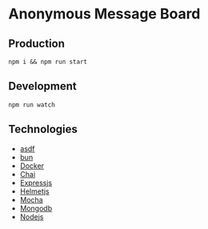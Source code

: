 # Anonymous Message Board

## Production

`npm i && npm run start`

## Development

`npm run watch`

## Technologies

- [asdf](https://github.com/asdf-vm/asdf)
- [bun](https://github.com/oven-sh/bun)
- [Docker](https://www.docker.com/)
- [Chai](https://www.chaijs.com/)
- [Expressjs](https://expressjs.com/)
- [Helmetjs](https://helmetjs.github.io/)
- [Mocha](https://mochajs.org/)
- [Mongodb](https://www.mongodb.com/)
- [Nodejs](https://www.mongodb.com/)

